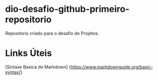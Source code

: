 # dio-desafio-github-primeiro-repositorio
Repositorio criado para o desafio de Projetos.

# Links Úteis
[Sintaxe Basica de Markdown] {https://www.markdownguide.org/basic-syntax/}
